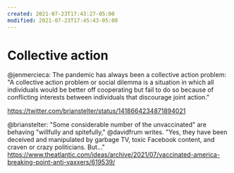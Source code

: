 ```yaml
---
created: 2021-07-23T17:43:27-05:00
modified: 2021-07-23T17:45:43-05:00
---
```


# Collective action

@jenmercieca: The pandemic has always been a collective action problem: "A collective action problem or social dilemma is a situation in which all individuals would be better off cooperating but fail to do so because of conflicting interests between individuals that discourage joint action." 





https://twitter.com/brianstelter/status/1418664234871894021

@brianstelter: "Some considerable number of the unvaccinated" are behaving "willfully and spitefully," @davidfrum writes. "Yes, they have been deceived and manipulated by garbage TV, toxic Facebook content, and craven or crazy politicians. But..." https://www.theatlantic.com/ideas/archive/2021/07/vaccinated-america-breaking-point-anti-vaxxers/619539/

